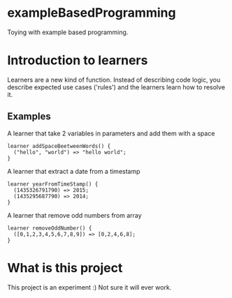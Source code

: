 # exampleBasedProgramming
Toying with example based programming.



# Introduction to learners

Learners are a new kind of function.
Instead of describing code logic, you describe expected use cases ('rules') and the learners learn how to resolve it.

## Examples

A learner that take 2 variables in parameters and add them with a space

    learner addSpaceBeetweenWords() {
      ("hello", "world") => "hello world";
    }

A learner that extract a date from a timestamp

    learner yearFromTimeStamp() {
      (1435326791790) => 2015;
      (1435295687790) => 2014;
    }

A learner that remove odd numbers from array

    learner removeOddNumber() {
      ([0,1,2,3,4,5,6,7,8,9]) => [0,2,4,6,8];
    }

# What is this project

This project is an experiment :) Not sure it will ever work.
